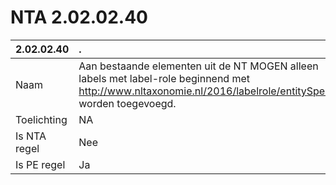 # NTA 2.02.02.40

 2.02.02.40 | . 
 :--- | :--- 
 Naam | Aan bestaande elementen uit de NT MOGEN alleen labels met label-role beginnend met http://www.nltaxonomie.nl/2016/labelrole/entitySpecific worden toegevoegd. 
 Toelichting | NA 
 Is NTA regel | Nee 
 Is PE regel | Ja 
